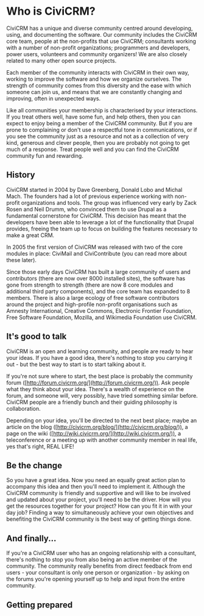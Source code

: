 Who is CiviCRM?
===============

CiviCRM has a unique and diverse community centred around developing,
using, and documenting the software. Our community includes the CiviCRM
core team, people at the non-profits that use CiviCRM; consultants
working with a number of non-profit organizations; programmers and
developers, power users, volunteers and community organizers! We are
also closely related to many other open source projects.

Each member of the community interacts with CiviCRM in their own way,
working to improve the software and how we organize ourselves. The
strength of community comes from this diversity and the ease with which
someone can join us, and means that we are constantly changing and
improving, often in unexpected ways.

Like all communities your membership is characterised by your
interactions. If you treat others well, have some fun, and help others,
then you can expect to enjoy being a member of the CiviCRM community.
But if you are prone to complaining or don't use a respectful tone in
communications, or if you see the community just as a resource and not
as a collection of very kind, generous and clever people, then you are
probably not going to get much of a response. Treat people well and you
can find the CiviCRM community fun and rewarding.

History
-------

CiviCRM started in 2004 by Dave Greenberg, Donald Lobo and Michal Mach.
The founders had a lot of previous experience working with non-profit
organizations and tools. The group was influenced very early by Zack
Rosen and Neil Drumm, who convinced them to use Drupal as a fundamental
cornerstone for CiviCRM. This decision has meant that the developers
have been able to leverage a lot of the functionality that Drupal
provides, freeing the team up to focus on building the features
necessary to make a great CRM.

In 2005 the first version of CiviCRM was released with two of the core
modules in place: CiviMail and CiviContribute (you can read more about
these later).

Since those early days CiviCRM has built a large community of users and
contributors (there are now over 8000 installed sites), the software has
gone from strength to strength (there are now 8 core modules and
additional third party components), and the core team has expanded to 8
members. There is also a large ecology of free software contributors
around the project and high-profile non-profit organisations such as
Amnesty International, Creative Commons, Electronic Frontier
Foundation,  Free Software Foundation, Mozilla, and Wikimedia Foundation
use CiviCRM.

It's good to talk
-----------------

CiviCRM is an open and learning community, and people are ready to hear
your ideas. If you have a good idea, there's nothing to stop you
carrying it out - but the best way to start is to start talking about
it.

If you're not sure where to start, the best place is probably the
community forum
([http://forum.civicrm.org/](http://forum.civicrm.org/)). Ask people
what they think about your idea. There's a wealth of experience on the
forum, and someone will, very possibly, have tried something similar
before. CiviCRM people are a friendly bunch and their guiding philosophy
is collaboration.

Depending on your idea, you'll be directed to the next best place; maybe
an article on the blog
([http://civicrm.org/blog/](http://civicrm.org/blog/)), a page on the
wiki ([http://wiki.civicrm.org/](http://wiki.civicrm.org/)), a
teleconference or a meeting up with another community member in real
life, yes that's right, REAL LIFE!

Be the change
-------------

So you have a great idea. Now you need an equally great action plan to
accompany this idea and then you'll need to implement it. Although the
CiviCRM community is friendly and supportive and will like to be
involved and updated about your project, you'll need to be the driver.
How will you get the resources together for your project? How can you
fit it in with your day job? Finding a way to simultaneously achieve
your own objectives and benefiting the CiviCRM community is the best way
of getting things done.

And finally...
--------------

If you're a CiviCRM user who has an ongoing relationship with a
consultant, there's nothing to stop you from also being an active member
of the community. The community really benefits from direct feedback
from end users - your consultant is only one person or organization - by
asking on the forums you're opening yourself up to help and input from
the entire community.

Getting prepared
----------------

